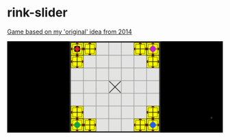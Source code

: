 # rink-slider

[Game based on my 'original' idea from 2014](https://forum.unity.com/threads/phi-brain-game.228427/)

![gameplay](gameplay.gif)
